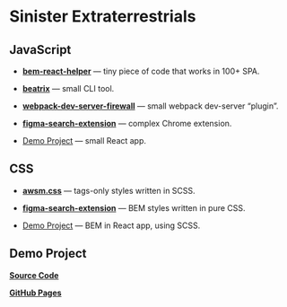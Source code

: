 # Sinister Extraterrestrials

## JavaScript

- **[bem-react-helper](https://github.com/igoradamenko/bem-react-helper)** — tiny piece of code that works in 100+ SPA.

- **[beatrix](https://github.com/funbox/beatrix)** — small CLI tool.

- **[webpack-dev-server-firewall](https://github.com/funbox/webpack-dev-server-firewall)** — small webpack dev-server “plugin”.

- **[figma-search-extension](https://github.com/igoradamenko/figma-search-extension)** — complex Chrome extension.

- [Demo Project](./demo-project) — small React app.

## CSS

- **[awsm.css](https://github.com/igoradamenko/awsm.css)** — tags-only styles written in SCSS.

- **[figma-search-extension](https://github.com/igoradamenko/figma-search-extension)** — BEM styles written in pure CSS.

- [Demo Project](./demo-project) — BEM in React app, using SCSS.

## Demo Project

**[Source Code](./demo-project)**

**[GitHub Pages]()**
